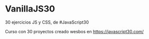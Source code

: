 # VanillaJS30
30 ejercicios JS y CSS, de #JavaScript30

Curso con 30 proyectos creado wesbos en https://javascript30.com/
